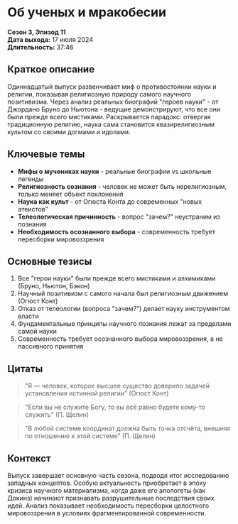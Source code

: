 # Об ученых и мракобесии
**Сезон 3, Эпизод 11**  
**Дата выхода:** 17 июля 2024  
**Длительность:** 37:46

## Краткое описание

Одиннадцатый выпуск развенчивает миф о противостоянии науки и религии, показывая религиозную природу самого научного позитивизма. Через анализ реальных биографий "героев науки" - от Джордано Бруно до Ньютона - ведущие демонстрируют, что все они были прежде всего мистиками. Раскрывается парадокс: отвергая традиционную религию, наука сама становится квазирелигиозным культом со своими догмами и идолами.

## Ключевые темы

- **Мифы о мучениках науки** - реальные биографии vs школьные легенды
- **Религиозность сознания** - человек не может быть нерелигиозным, только меняет объект поклонения
- **Наука как культ** - от Огюста Конта до современных "новых атеистов"
- **Телеологическая причинность** - вопрос "зачем?" неустраним из познания
- **Необходимость осознанного выбора** - современность требует пересборки мировоззрения

## Основные тезисы

1. Все "герои науки" были прежде всего мистиками и алхимиками (Бруно, Ньютон, Бэкон)
2. Научный позитивизм с самого начала был религиозным движением (Огюст Конт)
3. Отказ от телеологии (вопроса "зачем?") делает науку инструментом власти
4. Фундаментальные принципы научного познания лежат за пределами самой науки
5. Современность требует осознанного выбора мировоззрения, а не пассивного принятия

## Цитаты

> "Я — человек, которое высшее существо доверило задачей установления истинной религии" (Огюст Конт)

> "Если вы не служите Богу, то вы всё равно будете кому-то служить" (П. Щелин)

> "В любой системе координат должна быть точка отсчёта, внешняя по отношению к этой системе" (П. Щелин)

## Контекст

Выпуск завершает основную часть сезона, подводя итог исследованию западных концептов. Особую актуальность приобретает в эпоху кризиса научного материализма, когда даже его апологеты (как Докинз) начинают признавать разрушительные последствия своих идей. Анализ показывает необходимость пересборки целостного мировоззрения в условиях фрагментированной современности.